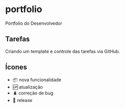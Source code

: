 # portfolio

Portfolio do Desenvolvedor

## Tarefas

Criando um template e controle das tarefas via GitHub.

## Ícones

- :package: nova funcionalidade
- :up: atualização
- :beetle: correção de bug
- :checkered_flag: release
